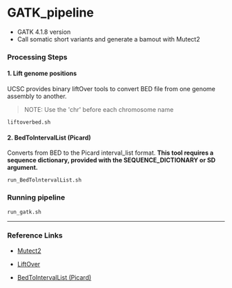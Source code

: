 # GATK_pipeline

- GATK 4.1.8 version
- Call somatic short variants and generate a bamout with Mutect2
### Processing Steps

#### 1. Lift genome positions
UCSC provides binary liftOver tools to convert BED file from one genome assembly to another.
> NOTE: Use the 'chr' before each chromosome name

```
liftoverbed.sh
```

#### 2. BedToIntervalList (Picard)
Converts from BED to the Picard interval_list format.
**This tool requires a sequence dictionary, provided with the SEQUENCE_DICTIONARY or SD argument.**

```
run_BedTolntervalList.sh
```

### Running pipeline

```
run_gatk.sh
```

***

### Reference Links
- [Mutect2](https://gatk.broadinstitute.org/hc/en-us/articles/360037593851-Mutect2)

- [LiftOver](https://genome.sph.umich.edu/wiki/LiftOver#Binary_liftOver_tool0)

- [BedToIntervalList (Picard)](https://gatk.broadinstitute.org/hc/en-us/articles/360036883931-BedToIntervalList-Picard-)
